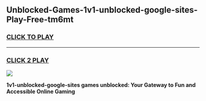 
## Unblocked-Games-1v1-unblocked-google-sites-Play-Free-tm6mt
<h3>
<a href="https://premium76.site?title=1v1-unblocked-google-sites&ref=20M">CLICK TO PLAY</a></h3>
<hr>

<h3>
<a href="https://premium76.site?title=1v1-unblocked-google-sites&ref=20M">CLICK 2 PLAY</a>
  
</h3>

<a href="https://premium76.site?title=1v1-unblocked-google-sites&ref=19M"><img src="https://clearcache.store/games.png"></a>


**1v1-unblocked-google-sites games unblocked: Your Gateway to Fun and Accessible Online Gaming**
